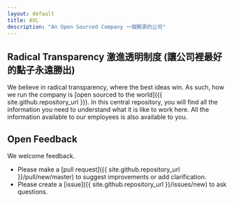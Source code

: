 ```yaml
---
layout: default
title: AVL
description: "An Open Sourced Company 一個開源的公司"
---
```


## Radical Transparency 激進透明制度 (讓公司裡最好的點子永遠勝出)

We believe in radical transparency, where the best ideas win. As such, how we run the company is [open sourced to the world]({{ site.github.repository_url }}). In this central repository, you will find all the information you need to understand what it is like to work here. All the information available to our employees is also available to you.

## Open Feedback

We welcome feedback.
* Please make a [pull request]({{ site.github.repository_url }}/pull/new/master) to suggest improvements or add clarification.
* Please create a [issue]({{ site.github.repository_url }}/issues/new) to ask questions.